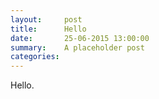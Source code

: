 ```yaml
---
layout:     post
title:      Hello
date:       25-06-2015 13:00:00
summary:    A placeholder post
categories: 
---
```


Hello.